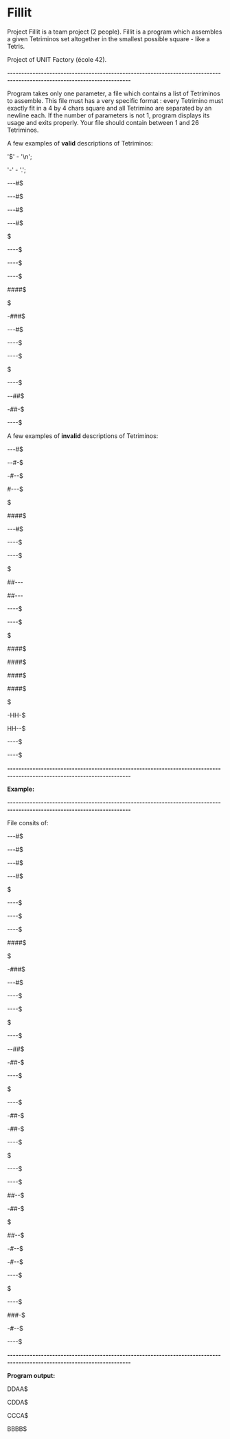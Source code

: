 # Fillit

Project Fillit is a team project (2 people). Fillit is a program which assembles a given Tetriminos set altogether in the smallest possible square - like a Tetris. 

Project of UNIT Factory (école 42).

__------------------------------------------------------------------------------------------------------------------------__

Program takes only one parameter, a file which contains a list of Tetriminos to assemble. This file must has a very specific format : every Tetrimino must exactly fit in a 4 by 4 chars square and all Tetrimino are separated by an newline each.
If the number of parameters is not 1, program displays its usage and exits properly. Your file should contain between 1 and 26 Tetriminos.

A few examples of __valid__ descriptions of Tetriminos:

'$' - '\n';

'-' - '.';

---#$

---#$

---#$

---#$

$

----$

----$

----$

####$

$

-###$

---#$

----$

----$

$

----$

--##$

-##-$

----$


A few examples of __invalid__ descriptions of Tetriminos:


---#$

--#-$

-#--$

#---$

$

####$

---#$

----$ 

----$

$

##---

##---

----$

----$

$

####$

####$

####$

####$

$

-HH-$

HH--$

----$

----$

__------------------------------------------------------------------------------------------------------------------------__

__Example:__

__------------------------------------------------------------------------------------------------------------------------__

File consits of:

---#$

---#$

---#$

---#$

$

----$

----$

----$

####$

$

-###$

---#$

----$

----$

$

----$

--##$

-##-$

----$

$

----$

-##-$

-##-$

----$

$

----$

----$

##--$

-##-$

$

##--$

-#--$

-#--$

----$

$

----$

###-$

-#--$

----$

__------------------------------------------------------------------------------------------------------------------------__

__Program output:__

DDAA$

CDDA$

CCCA$

BBBB$

